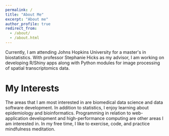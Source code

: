 ```yaml
---
permalink: /
title: "About Me"
excerpt: "About me"
author_profile: true
redirect_from: 
  - /about/
  - /about.html
---
```


Currently, I am attending Johns Hopkins University for a master's in biostatistics. With professor Stephanie Hicks as my advisor, I am working on developing R/Shiny apps along with Python modules for image processing of spatial transcriptomics data.

My Interests
======
The areas that I am most interested in are biomedical data science and data software development. In addition to statistics, I enjoy learning about epidemiology and bioinformatics. Programming in relation to web-application development and high-performance computing are other areas I am interested in. In my free time, I like to exercise, code, and practice mindfulness meditation.

